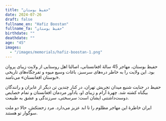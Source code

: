```yaml
---
title: "حفیظ بوستان"
date: 2024-07-26
draft: false
fullname_en: "Hafiz Boostan"
fullname_fa: "حفیظ بوستان"
birthdate: ""
deathdate: ""
age: "45"
images:
  - "/images/memorials/hafiz-boostan-1.png"
---
```


حفیظ بوستان، مهاجر 45 سالۀ افغانستانی، اصالتا اهل روستایی از ولایت زیبای پروان بود. این ولایت را به خاطر دره‌های سرسبز، باغات وسیع میوه و تفرجگاه‌های تاریخی «بوستان افغانستان» می‌نامند.

 حفیظ در جنایت شنیع میدان تجریش تهران، در کنار چندین تن دیگر از عابران و رانندگان بیگناه کشته شد. چهرۀ آرام و زیبای او، یادآور مردمان افغانستان و تمام خصایص دوست‌داشتنی ایشان است: سرسختی، سرزندگی و عشق به طبیعت. 

ایران خاطرۀ این مهاجر مظلوم را تا ابد عزیز می‌دارد. 
مرد زحمتکش، حالا دو ملت سوگوار تو هستند. 


